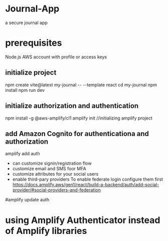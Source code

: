 # Journal-App
a secure journal app
 # prerequisites
 Node.js
 AWS account with profile or access keys
 ## initialize project
 npm create vite@latest my-journal -- --template react
 cd my-journal
 npm install 
 npm run dev

 ## initialize authorization and authentication
npm install -g @aws-amplify/cl1
amplify init //initializing amplify project

## add Amazon Cognito for authenticationa and authorization
amplify add auth
* can customize signin/registration flow
* customize email and SMS foor MFA
* customize attributes for your social users
* enable third-pary providers
To enable federate login configure them first
https://docs.amplify.aws/gen1/react/build-a-backend/auth/add-social-provider/#social-providers-and-federation

#amplify update auth

# using Amplify Authenticator instead of Amplify libraries